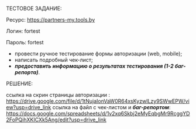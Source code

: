 ТЕСТОВОЕ ЗАДАНИЕ:

Pесурс: https://partners-my.tools.by

Логин: fortest

Пароль: fortest

- провести ручное тестирование формы авторизации (web, mobile);
- написать подробный чек-лист;
- __*предоставить информацию о результатах тестирования (1-2 баг-репорта)*__.

РЕШЕНИЕ:

ссылка на скрин страницы авторизации : https://drive.google.com/file/d/1tNujaIonVaW0R64xsKyzwILzy9SWwEPW/view?usp=drive_link
ссылка на файл с чек-листом и __*баг-репортом*__: https://docs.google.com/spreadsheets/d/1v2xq6Skbj2eMyEqbgMr9RcggYD2FoPQihXKICXk5Ang/edit?usp=drive_link

